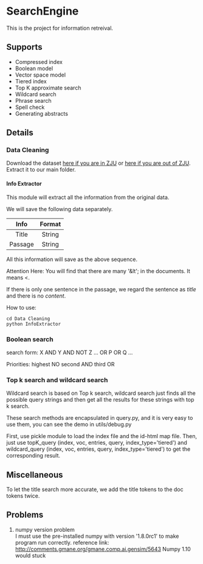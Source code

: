 # SearchEngine
This is the project for information retreival.

## Supports
* Compressed index
* Boolean model
* Vector space model
* Tiered index
* Top K approximate search
* Wildcard search
* Phrase search
* Spell check
* Generating abstracts

<!--
## Attention
分工
A. UI + 说明文档

B. 通配符查询
   Top K查询（7.1 节的内容）
   层次型索引

C. 短语查询
   同义词查询
   拼写矫正
-->   

<!--
So, you need to extract new tokens for position index.

2. Run buildIndex to build index first, then run main.py
-->

## Details
### Data Cleaning

Download the dataset [here if you are in ZJU](http://10.76.3.76/Reuters.rar) or [here if you are out of ZJU](http://o6y0thkyx.bkt.clouddn.com/Reuters.rar).
Extract it to our main folder.

#### Info Extractor
This module will extract all the information from the original data.

We will save the following data separately.

|Info|Format|
|:--:|:----:|
|Title|String|
|Passage|String|


All this information will save as the above sequence.


Attention Here: You will find that there are many '&lt'; in the documents. It means <.

If there is only one sentence in the passage, we regard the sentence as *title* and there is no *content*.

How to use:
```
cd Data Cleaning
python InfoExtractor
```

### Boolean search
search form:
X AND Y AND NOT Z ... OR P OR Q ...

Priorities:
highest NO
second AND
third OR

### Top k search and wildcard search

Wildcard search is based on Top k search, wildcard search just finds all the possible query strings and then get all the results for these strings with top k search.

These search methods are encapsulated in query.py, and it is very easy to use them, you can see the demo in utils/debug.py

First, use pickle module to load the index file and the id-html map file.
Then, just use topK_query (index, voc, entries, query, index_type='tiered') and wildcard_query (index, voc, entries, query, index_type='tiered') to get the corresponding result.

## Miscellaneous
To let the title search more accurate, we add the title tokens to the doc tokens twice.

## Problems

1. numpy version problem  </br>
I must use the pre-installed numpy with version '1.8.0rc1' to make program run correctly.
reference link: http://comments.gmane.org/gmane.comp.ai.gensim/5643
Numpy 1.10 would stuck

<!--
2. list_dir doesn't list file in a fixed way, so if we use integer to be document id, then we should build a map.
I strongly suggest we should use document name as document id.
(I think I solved it.)
-->

